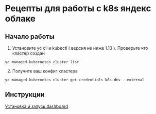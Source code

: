 # Рецепты для работы с k8s яндекс облаке

## Начало работы

1) Установите yc cli и kubectl ( версия не ниже 1.13 ).
Проверьте что кластер создан

```
yc managed-kubernetes cluster list
```

2) Получите ваш конфиг кластера
```
yc managed-kubernetes cluster get-credentials k8s-dev --external
```


## Инструкции

[Установка и запуск dashboard](dashboard/)
